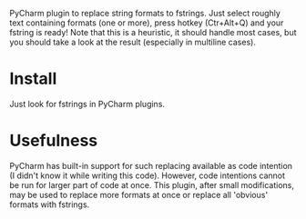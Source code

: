 PyCharm plugin to replace string formats to fstrings. Just select roughly text containing formats (one or more),
press hotkey (Ctr+Alt+Q) and your fstring is ready!
Note that this is a heuristic, it should handle most cases, but you should take a look at the result (especially in multiline cases).

# Install
Just look for fstrings in PyCharm plugins.

# Usefulness
PyCharm has built-in support for such replacing available as code intention (I didn't know it while writing this code).
However, code intentions cannot be run for larger part of code at once. This plugin,
after small modifications, may be used to replace more formats at once or replace all 'obvious' formats with fstrings.

